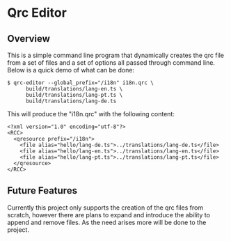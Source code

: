# Qrc Editor

Overview
--------

This is a simple command line program that dynamically creates the qrc file
from a set of files and a set of options all passed through command line. Below
is a quick demo of what can be done:

	$ qrc-editor --global_prefix="/i18n" i18n.qrc \
	      build/translations/lang-en.ts \
	      build/translations/lang-pt.ts \
	      build/translations/lang-de.ts

This will produce the "i18n.qrc" with the following content:

	<?xml version="1.0" encoding="utf-8"?>
	<RCC>
	  <qresource prefix="/i18n">
	    <file alias="hello/lang-de.ts">../translations/lang-de.ts</file>
	    <file alias="hello/lang-en.ts">../translations/lang-en.ts</file>
	    <file alias="hello/lang-pt.ts">../translations/lang-pt.ts</file>
	  </qresource>
	</RCC>

Future Features
---------------

Currently this project only supports the creation of the qrc files from
scratch, however there are plans to expand and introduce the ability to append
and remove files. As the need arises more will be done to the project.
